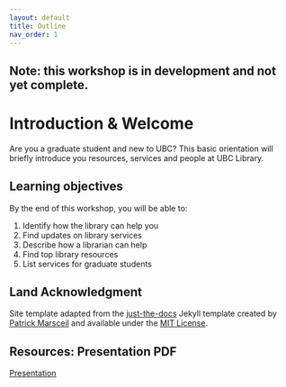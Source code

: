 ```yaml
---
layout: default
title: Outline
nav_order: 1
---
```


## Note: this workshop is in development and not yet complete.

# Introduction & Welcome

Are you a graduate student and new to UBC? This basic orientation will briefly introduce you resources, services and people at UBC Library.

## Learning objectives

By the end of this workshop, you will be able to:
1. Identify how the library can help you
2. Find updates on library services
3. Describe how a librarian can help
4. Find top library resources
5. List services for graduate students

## Land Acknowledgment

Site template adapted from the [just-the-docs](https://github.com/pmarsceill/just-the-docs) Jekyll template created by [Patrick Marsceil](https://github.com/pmarsceill) and available under the [MIT License](http://opensource.org/licenses/MIT).

## Resources: Presentation PDF
[Presentation](RHSC_GradStudOrientation_2021.pdf)
